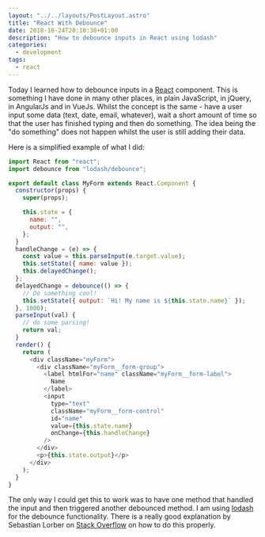 ```yaml
---
layout: "../../layouts/PostLayout.astro"
title: "React With Debounce"
date: 2018-10-24T20:10:38+01:00
description: "How to debounce inputs in React using lodash"
categories:
  - development
tags:
  - react
---
```


Today I learned how to debounce inputs in a [React](https://reactjs.org/) component. This is something I have done in many other places, in plain JavaScript, in jQuery, in AngularJs and in VueJs. Whilst the concept is the same - have a user input some data (text, date, email, whatever), wait a short amount of time so that the user has finished typing and then do something. The idea being the "do something" does not happen whilst the user is still adding their data.

<!--more-->

Here is a simplified example of what I did:

```javascript
import React from "react";
import debounce from "lodash/debounce";

export default class MyForm extends React.Component {
  constructor(props) {
    super(props);

    this.state = {
      name: "",
      output: "",
    };
  }
  handleChange = (e) => {
    const value = this.parseInput(e.target.value);
    this.setState({ name: value });
    this.delayedChange();
  };
  delayedChange = debounce(() => {
    // Do something cool!
    this.setState({ output: `Hi! My name is ${this.state.name}` });
  }, 1000);
  parseInput(val) {
    // do some parsing!
    return val;
  }
  render() {
    return (
      <div className="myForm">
        <div className="myForm__form-group">
          <label htmlFor="name" className="myForm__form-label">
            Name
          </label>
          <input
            type="text"
            className="myForm__form-control"
            id="name"
            value={this.state.name}
            onChange={this.handleChange}
          />
        </div>
        <p>{this.state.output}</p>
      </div>
    );
  }
}
```

The only way I could get this to work was to have one method that handled the input and then triggered another debounced method. I am using [lodash](https://lodash.com/docs/4.17.10#debounce) for the debounce functionality. There is a really good explanation by Sebastian Lorber on [Stack Overflow](https://stackoverflow.com/a/28046731) on how to do this properly.
